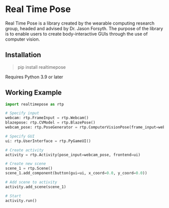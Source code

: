 # Real Time Pose

Real Time Pose is a library created by the wearable computing research
group, headed and advised by Dr. Jason Forsyth. The purpose of the 
library is to enable users to create body-interactive GUIs through
the use of computer vision. 

## Installation

> pip install realtimepose

Requires Python 3.9 or later

## Working Example

```python
import realtimepose as rtp

# Specify input
webcam: rtp.FrameInput = rtp.Webcam()
blazepose: rtp.CVModel = rtp.BlazePose()
webcam_pose: rtp.PoseGenerator = rtp.ComputerVisionPose(frame_input=webcam, model=blazepose)

# Specify GUI
ui: rtp.UserInterface = rtp.PyGameUI()

# Create activity
activity = rtp.Activity(pose_input=webcam_pose, frontend=ui)

# Create new scene
scene_1 = rtp.Scene()
scene_1.add_component(button(gui=ui, x_coord=0.0, y_coord=0.0))

# Add scene to activity
activity.add_scene(scene_1)

# Start
activity.run()
```